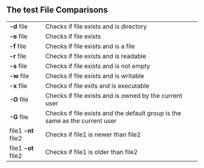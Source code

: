 ## The test File Comparisons


|     |     |
| --- | --- |
|  **-d** file   |  Checks if file exists and is directory   |
|  **-e** file   |   Checks if file exists  |
|   **-f** file  |  Checks if file exists and is a file   |
|   **-r** file  |  Checks if file exists and is readable   |
|   **-s** file  |   Checks if file exists and is not empty   |
|  **-w** file  |  Checks if file exists and is writable   |
|  **-x** file |  Checks if file exits and is executable   |
|  **-O** file |  Checks if file exists and is owned by the current user   |
|  **-G** file |  Checks if file exists and the default group is the same as the current user   |
|  file1 **-nt** file2 |  Checks if file1 is newer than file2   |
|  file1 **-ot** file2 |  Checks if file1 is older than file2   |
